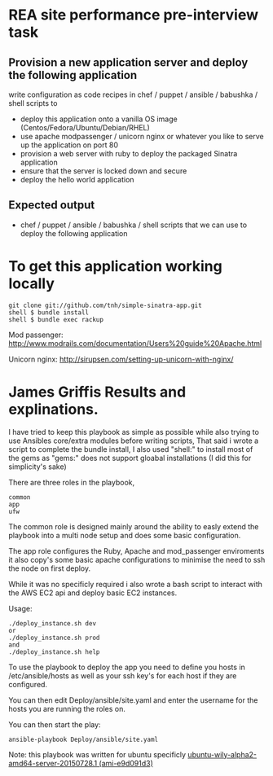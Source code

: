 REA site performance pre-interview task
=============


Provision a new application server and deploy the following application
-------
write configuration as code recipes in chef / puppet / ansible / babushka  / shell scripts to
- deploy this application onto a vanilla OS image (Centos/Fedora/Ubuntu/Debian/RHEL)
- use apache modpassenger  / unicorn nginx or whatever you like to serve up the application on port 80
- provision a web server with ruby to deploy the packaged Sinatra application
- ensure that the server is locked down and secure
- deploy the hello world application


Expected output
-------------
- chef / puppet  / ansible / babushka  / shell scripts that we can use to deploy the following application

 


To get this application working locally
=============

    git clone git://github.com/tnh/simple-sinatra-app.git
    shell $ bundle install
    shell $ bundle exec rackup

Mod passenger:
http://www.modrails.com/documentation/Users%20guide%20Apache.html

Unicorn nginx:
http://sirupsen.com/setting-up-unicorn-with-nginx/

James Griffis Results and explinations.
=============

I have tried to keep this playbook as simple as possible while also trying to use Ansibles core/extra modules before writing scripts,
That said i wrote a script to complete the bundle install, I also used "shell:" to install most of the gems as "gems:" does not support gloabal installations (I did this for simplicity's sake)

There are three roles in the playbook,

    common
    app
    ufw

The common role is designed mainly around the ability to easly extend the playbook into a multi node setup and does some basic configuration.

The app role configures the Ruby, Apache and mod_passenger enviroments it also copy's some basic apache configurations to minimise the need to ssh the node on first deploy.

While it was no specificly required i also wrote a bash script to interact with the AWS EC2 api and deploy basic EC2 instances.

Usage:

    ./deploy_instance.sh dev
    or
    ./deploy_instance.sh prod
    and
    ./deploy_instance.sh help

To use the playbook to deploy the app you need to define you hosts in /etc/ansible/hosts as well as your ssh key's for each host if they are configured.

You can then edit Deploy/ansible/site.yaml and enter the username for the hosts you are running the roles on.

You can then start the play:

    ansible-playbook Deploy/ansible/site.yaml

Note: this playbook was written for ubuntu specificly [ubuntu-wily-alpha2-amd64-server-20150728.1 (ami-e9d091d3)](http://cloud-images.ubuntu.com/releases/wily/alpha-2/)
